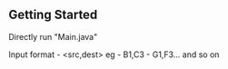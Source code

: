 ## Getting Started

Directly run "Main.java"

Input format - <src,dest> 
            eg - B1,C3
               - G1,F3... and so on

               